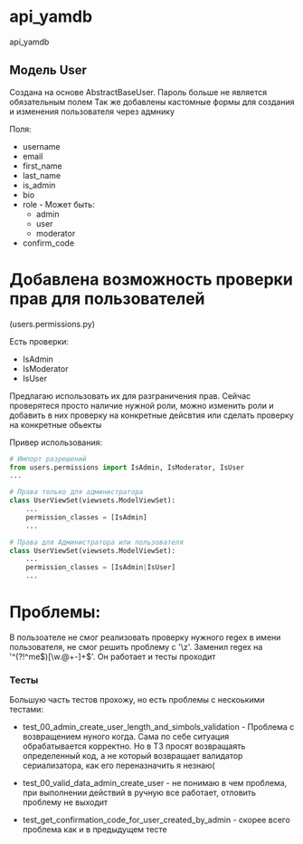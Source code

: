 # api_yamdb
api_yamdb

## Модель User
Создана на основе AbstractBaseUser.
Пароль больше не является обязательным полем
Так же добавлены кастомные формы для создания и изменения пользователя через адмнику

Поля:
- username
- email
- first_name
- last_name
- is_admin
- bio
- role - Может быть:
    - admin
    - user
    - moderator
- confirm_code

# Добавлена возможность проверки прав для пользователей
(users.permissions.py)

Есть проверки:
- IsAdmin
- IsModerator
- IsUser

Предлагаю использовать их для разграничения прав. Сейчас проверятеся просто наличие нужной роли, можно изменить роли и добавить в них проверку на конкретные дейсвтия или сделать проверку на конкретные обьекты

Привер использования:
```python
# Импорт разрешений
from users.permissions import IsAdmin, IsModerator, IsUser
...

# Права только для администратора
class UserViewSet(viewsets.ModelViewSet):
    ...
    permission_classes = [IsAdmin]
    ...

# Права для Администратора или пользователя
class UserViewSet(viewsets.ModelViewSet):
    ...
    permission_classes = [IsAdmin|IsUser]
    ...

```

# Проблемы:

В пользоателе не смог реализовать проверку нужного regex в имени пользователя, не смог решить проблему с '\z'. Заменил regex на '^(?!^me$)[\w.@+-]+$'. Он работает и тесты проходит

### Тесты
Большую часть тестов прохожу, но есть проблемы с нескоькими тестами:
- test_00_admin_create_user_length_and_simbols_validation - Проблема с возвращением нуного когда. Сама по себе ситуация обрабатывается корректно. Но в ТЗ просят возвращаять определенный код, а не который возвращает валидатор сериализатора, как его переназначить я незнаю(

- test_00_valid_data_admin_create_user - не понимаю в чем проблема, при выполнении действий в ручную все работает, отловить проблему не выходит

- test_get_confirmation_code_for_user_created_by_admin - скорее всего проблема как и в предыдущем тесте